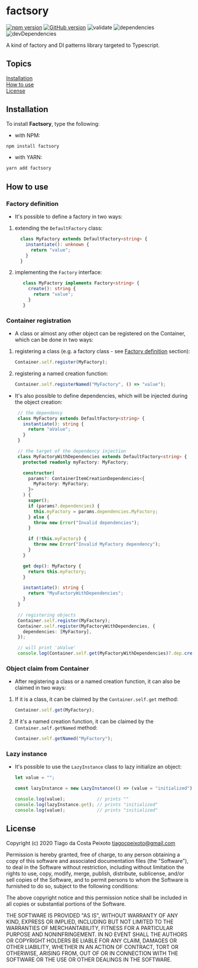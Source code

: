 # factsory

[![npm version](https://badge.fury.io/js/factsory.svg)](https://badge.fury.io/js/factsory)
[![GitHub version](https://badge.fury.io/gh/tiagocpeixoto%2Ffactsory.svg)](https://badge.fury.io/gh/tiagocpeixoto%2Ffactsory)
![validate](https://github.com/tiagocpeixoto/factsory/workflows/validate/badge.svg)
![dependencies](https://david-dm.org/tiagocpeixoto/factsory.svg)
![devDependencies](https://david-dm.org/tiagocpeixoto/factsory/dev-status.svg)

A kind of factory and DI patterns library targeted to Typescript.


## Topics

[Installation](#installation)  
[How to use](#how-to-use)  
[License](#license)  


## Installation

To install **Factsory**, type the following:

- with NPM:

``` bash
npm install factsory
```

- with YARN:

``` bash
yarn add factsory
```


## How to use

  
### Factory definition

- It's possible to define a factory in two ways:

1. extending the `DefaultFactory` class:

    ``` ts
      class MyFactory extends DefaultFactory<string> {
        instantiate(): unknown {
          return "value";
        }
      }
    ```

1. implementing the `Factory` interface:

   ``` ts
      class MyFactory implements Factory<string> {
        create(): string {
          return "value";
        }
      }
   ```


### Container registration

- A class or almost any other object can be registered on the Container, which can be done in two ways:

1. registering a class (e.g. a factory class - see [Factory definition](#factory-definition) section):

   ``` ts
   Container.self.register(MyFactory);
   ```

1. registering a named creation function:

   ``` ts
   Container.self.registerNamed("MyFactory", () => "value");
   ```
   
- It's also possible to define dependencies, which will be injected during the object creation:
 
   ``` ts
    // the dependency
    class MyFactory extends DefaultFactory<string> {
      instantiate(): string {
        return "aValue";
      }
    }
  
    // the target of the dependency injection
    class MyFactoryWithDependencies extends DefaultFactory<string> {
      protected readonly myFactory: MyFactory;

      constructor(
        params?: ContainerItemCreationDependencies<{
          MyFactory: MyFactory;
        }>
      ) {
        super();
        if (params?.dependencies) {
          this.myFactory = params.dependencies.MyFactory;
        } else {
          throw new Error("Invalid dependencies");
        }

        if (!this.myFactory) {
          throw new Error("Invalid MyFactory dependency");
        }
      }
  
      get dep(): MyFactory {
        return this.myFactory;
      }

      instantiate(): string {
        return "MyuFactoryWithDependencies";
      }
    }  
  
    // registering objects
    Container.self.register(MyFactory);
    Container.self.register(MyFactoryWithDependencies, {
      dependencies: [MyFactory],
    });
  
    // will print 'aValue'
    console.log(Container.self.get(MyFactoryWithDependencies)?.dep.create());
   ```

### Object claim from Container

- After registering a class or a named creation function, it can also be claimed in two ways: 

1. If it is a class, it can be claimed by the `Container.self.get` method:

   ``` ts
   Container.self.get(MyFactory);
   ```

1. If it's a named creation function, it can be claimed by the `Container.self.getNamed` method:

   ``` ts
   Container.self.getNamed("MyFactory");
   ```


### Lazy instance 

- It's possible to use the `LazyInstance` class to lazy initialize an object:

    ``` ts
    let value = "";

    const lazyInstance = new LazyInstance(() => (value = "initialized"));

    console.log(value);            // prints ""
    console.log(lazyInstance.get); // prints "initialized"
    console.log(value);            // prints "initialized"
    ```


## License

Copyright (c) 2020 Tiago da Costa Peixoto <tiagocpeixoto@gmail.com>

Permission is hereby granted, free of charge, to any person obtaining a copy
of this software and associated documentation files (the "Software"), to deal
in the Software without restriction, including without limitation the rights
to use, copy, modify, merge, publish, distribute, sublicense, and/or sell
copies of the Software, and to permit persons to whom the Software is
furnished to do so, subject to the following conditions:

The above copyright notice and this permission notice shall be included in all
copies or substantial portions of the Software.

THE SOFTWARE IS PROVIDED "AS IS", WITHOUT WARRANTY OF ANY KIND, EXPRESS OR
IMPLIED, INCLUDING BUT NOT LIMITED TO THE WARRANTIES OF MERCHANTABILITY,
FITNESS FOR A PARTICULAR PURPOSE AND NONINFRINGEMENT. IN NO EVENT SHALL THE
AUTHORS OR COPYRIGHT HOLDERS BE LIABLE FOR ANY CLAIM, DAMAGES OR OTHER
LIABILITY, WHETHER IN AN ACTION OF CONTRACT, TORT OR OTHERWISE, ARISING FROM,
OUT OF OR IN CONNECTION WITH THE SOFTWARE OR THE USE OR OTHER DEALINGS IN THE
SOFTWARE.


